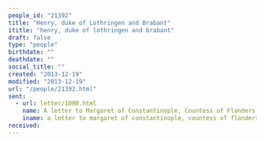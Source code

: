 ```yaml
---
people_id: "21392"
title: "Henry, duke of Lothringen and Brabant"
ititle: "henry, duke of lothringen and brabant"
draft: false
type: "people"
birthdate: ""
deathdate: ""
social_title: ""
created: "2013-12-19"
modified: "2013-12-19"
url: "/people/21392.html"
sent:
  - url: letter/1080.html
    name: A letter to Margaret of Constantinople, Countess of Flanders (1250, May 19)
    iname: a letter to margaret of constantinople, countess of flanders (1250, may 19)
received:
---
```


